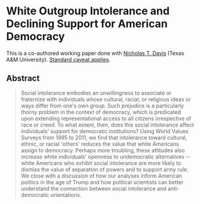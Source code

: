 White Outgroup Intolerance and Declining Support for American Democracy
=======================================================================

This is a co-authored working paper done with [Nicholas T. Davis](http://www.nicholastdavis.com/) (Texas A&M University). [Standard caveat applies](https://memegenerator.net/instance/67249972/science-cat-peer-reviewed-or-it-didnt-happen).

## Abstract

> Social intolerance embodies an unwillingness to associate or fraternize with individuals whose cultural, racial, or religious ideas or ways differ from one's own group. Such prejudice is a particularly thorny problem in the context of democracy, which is predicated upon extending representational access to all citizens irrespective of race or creed. To what extent, then, does this social intolerance affect individuals' support for democratic institutions? Using World Values Surveys from 1995 to 2011, we find that intolerance toward cultural, ethnic, or racial 'others'  reduces the value that white Americans assign to democracy. Perhaps more troubling, these attitudes also increase white individuals' openness to undemocratic alternatives -- white Americans who exhibit social intolerance are more likely to dismiss the value of separation of powers and to support army rule. We close with a discussion of how our analyses inform American politics in the age of Trump and how political scientists can better understand the connection between social intolerance and anti-democratic orientations.
